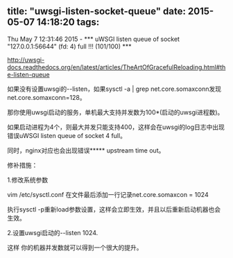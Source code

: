 title: "uwsgi-listen-socket-queue"
date: 2015-05-07 14:18:20
tags:
---

Thu May  7 12:31:46 2015 - *** uWSGI listen queue of socket "127.0.0.1:56644" (fd: 4) full !!! (101/100) ***

http://uwsgi-docs.readthedocs.org/en/latest/articles/TheArtOfGracefulReloading.html#the-listen-queue

如果没有设置uwsgi的--listen，如果sysctl -a | grep net.core.somaxconn发现net.core.somaxconn=128。

那你使用uwsgi启动的服务，单机最大支持并发数为100*(启动的uwsgi进程数)。

如果启动进程为4个，则最大并发只能支持400，这样会在uwsgi的log日志中出现错误uWSGI listen queue of socket 4 full。

同时，nginx对应也会出现错误***** upstream time out。

 

修补措施：

1.修改系统参数

vim /etc/sysctl.conf
在文件最后添加一行记录net.core.somaxcon = 1024

 执行sysctl -p重新load参数设置，这样会立即生效，并且以后重新启动机器也会生效。

2.设置uwsgi启动的--listen 1024.

这样 你的机器并发数就可以得到一个很大的提升。